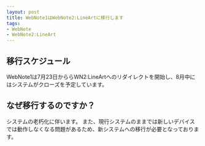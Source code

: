 ```yaml
---
layout: post
title: WebNote1はWebNote2:LineArtに移行します
tags:
- WebNote
- WebNote2:LineArt
---
```


## 移行スケジュール

WebNote1は7月23日かららWN2:LineArtへのリダイレクトを開始し、8月中にはシステムがクローズを予定しています。


## なぜ移行するのですか？

システムの老朽化に伴います。
また、現行システムのままでは新しいデバイスでは動作しなくなる問題があるため、新システムへの移行が必要となっております。
